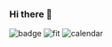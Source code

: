 ### Hi there 👋

![badge](https://github-readme-developer-health.com/cards/badge?username=pyoki32)
![fit](https://github-readme-developer-health.com/cards/fit?username=pyoki32&theme=dark)
![calendar](https://github-readme-developer-health.com/cards/calendar?username=pyoki32)
